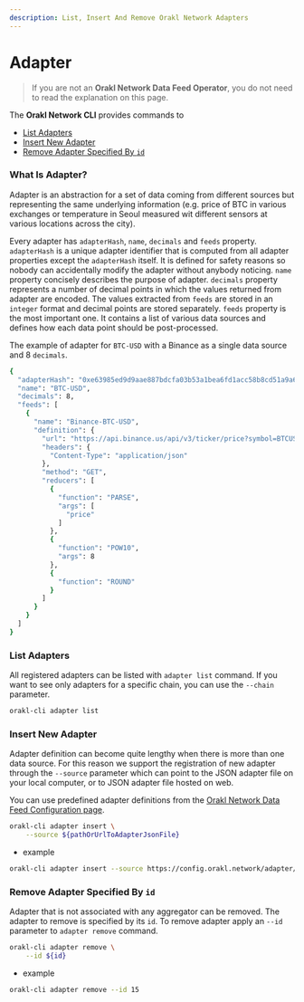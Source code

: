 ```yaml
---
description: List, Insert And Remove Orakl Network Adapters
---
```


# Adapter

> If you are not an **Orakl Network Data Feed Operator**, you do not need to read the explanation on this page.

The **Orakl Network CLI** provides commands to

- [List Adapters](adapter.md#list-adapters)
- [Insert New Adapter](adapter.md#add-new-adapter)
- [Remove Adapter Specified By `id`](adapter.md#remove-adapter-specified-by-id)

### What Is Adapter?

Adapter is an abstraction for a set of data coming from different sources but representing the same underlying information (e.g. price of BTC in various exchanges or temperature in Seoul measured wit different sensors at various locations across the city).

Every adapter has `adapterHash`, `name`, `decimals` and `feeds` property. `adapterHash` is a unique adapter identifier that is computed from all adapter properties except the `adapterHash` itself. It is defined for safety reasons so nobody can accidentally modify the adapter without anybody noticing. `name` property concisely describes the purpose of adapter. `decimals` property represents a number of decimal points in which the values returned from adapter are encoded. The values extracted from `feeds` are stored in an `integer` format and decimal points are stored separately. `feeds` property is the most important one. It contains a list of various data sources and defines how each data point should be post-processed.

The example of adapter for `BTC-USD` with a Binance as a single data source and 8 `decimals`.

```sh
{
  "adapterHash": "0xe63985ed9d9aae887bdcfa03b53a1bea6fd1acc58b8cd51a9a69ede43eac6235",
  "name": "BTC-USD",
  "decimals": 8,
  "feeds": [
    {
      "name": "Binance-BTC-USD",
      "definition": {
        "url": "https://api.binance.us/api/v3/ticker/price?symbol=BTCUSD",
        "headers": {
          "Content-Type": "application/json"
        },
        "method": "GET",
        "reducers": [
          {
            "function": "PARSE",
            "args": [
              "price"
            ]
          },
          {
            "function": "POW10",
            "args": 8
          },
          {
            "function": "ROUND"
          }
        ]
      }
    }
  ]
}
```

### List Adapters

All registered adapters can be listed with `adapter list` command. If you want to see only adapters for a specific chain, you can use the `--chain` parameter.

```sh
orakl-cli adapter list
```

### Insert New Adapter

Adapter definition can become quite lengthy when there is more than one data source. For this reason we support the registration of new adapter through the `--source` parameter which can point to the JSON adapter file on your local computer, or to JSON adapter file hosted on web.

You can use predefined adapter definitions from the [Orakl Network Data Feed Configuration page](https://config.orakl.network/).

```sh
orakl-cli adapter insert \
    --source ${pathOrUrlToAdapterJsonFile}
```

- example

```sh
orakl-cli adapter insert --source https://config.orakl.network/adapter/baobab/dai-usdt.adapter.json
```

### Remove Adapter Specified By `id`

Adapter that is not associated with any aggregator can be removed. The adapter to remove is specified by its `id`. To remove adapter apply an `--id` parameter to `adapter remove` command.&#x20;

```sh
orakl-cli adapter remove \
    --id ${id}
```

- example

```sh
orakl-cli adapter remove --id 15
```
